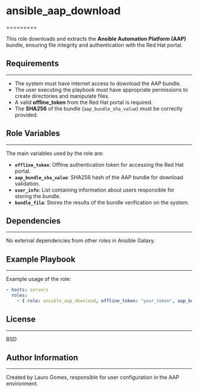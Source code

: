 # ansible_aap_download  
=========  

This role downloads and extracts the **Ansible Automation Platform (AAP)** bundle, ensuring file integrity and authentication with the Red Hat portal.  

## Requirements  
------------  

- The system must have internet access to download the AAP bundle.  
- The user executing the playbook must have appropriate permissions to create directories and manipulate files.  
- A valid **offline_token** from the Red Hat portal is required.  
- The **SHA256** of the bundle (`aap_bundle_sha_value`) must be correctly provided.  

## Role Variables  
--------------  

The main variables used by the role are:  

- **`offline_token`**: Offline authentication token for accessing the Red Hat portal.  
- **`aap_bundle_sha_value`**: SHA256 hash of the AAP bundle for download validation.  
- **`user_info`**: List containing information about users responsible for storing the bundle.  
- **`bundle_file`**: Stores the results of the bundle verification on the system.  

## Dependencies  
------------  

No external dependencies from other roles in Ansible Galaxy.  

## Example Playbook  
----------------  

Example usage of the role:  

```yaml
- hosts: servers
  roles:
    - { role: ansible_aap_download, offline_token: "your_token", aap_bundle_sha_value: "your_sha256" }
```  

## License  
-------  

BSD  

## Author Information  
------------------  

Created by Lauro Gomes, responsible for user configuration in the AAP environment.  
